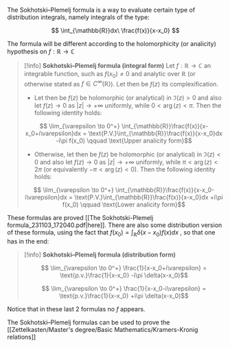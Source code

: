 The Sokhotski–Plemelj formula is a way to evaluate certain type of distribution integrals, namely integrals of the type:

$$ \int_{\mathbb{R}}dx\ \frac{f(x)}{x-x_0} $$

The formula will be different according to the holomorphicity (or analicity) hypothesis on $f:\mathbb{R}\to\mathbb{C}$

>[!info] **Sokhotski–Plemelj formula (integral form)**
>Let $f:\mathbb{R}\to \mathbb{C}$ an integrable function, such as $f(x_0)\neq 0$ and analytic over $\mathbb{R}$ (or otherwise stated as $f \in C^\infty(\mathbb{R})$).
> Let then be $f(z)$ its complexification.
> - Let then be $f(z)$ be holomorphic (or analytical) in $\Im(z)>0$ and also let $f(z) \to 0$ as $|z| \to +\infty$ uniformly, while $0<\arg(z)<\pi$. Then the following identity holds:
> 
> $$ \lim_{\varepsilon \to 0^+} \int_{\mathbb{R}}\frac{f(x)}{x-x_0+i\varepsilon}dx = \text{P.V.}\int_{\mathbb{R}}\frac{f(x)}{x-x_0}dx -i\pi f(x_0) \qquad \text{Upper analicity form}$$
> 
> - Otherwise, let then be $f(z)$ be holomorphic (or analytical) in $\Im(z)<0$ and also let $f(z) \to 0$ as $|z| \to +\infty$ uniformly, while $\pi<\arg(z)<2\pi$ (or equivalently $-\pi<\arg(z)<0$). Then the following identity holds:
> 
> $$ \lim_{\varepsilon \to 0^+} \int_{\mathbb{R}}\frac{f(x)}{x-x_0-i\varepsilon}dx = \text{P.V.}\int_{\mathbb{R}}\frac{f(x)}{x-x_0}dx +i\pi f(x_0) \qquad \text{Lower analicity form}$$

These formulas are proved [[The Sokhotski-Plemelj formula_231103_172040.pdf|here]].
There are also some distribution version of these formula, using the fact that $f(x_0)=\int_{\mathbb{R}}\delta(x-x_0)f(x)dx$ , so that
one has in the end:

>[!info] **Sokhotski–Plemelj formula (distribution form)**
>
>$$ \lim_{\varepsilon \to 0^+} \frac{1}{x-x_0+i\varepsilon} = \text{p.v.}\frac{1}{x-x_0} -i\pi \delta(x-x_0)$$
>
>$$ \lim_{\varepsilon \to 0^+} \frac{1}{x-x_0-i\varepsilon} = \text{p.v.}\frac{1}{x-x_0} +i\pi \delta(x-x_0)$$

Notice that in these last 2 formulas no $f$ appears.

The Sokhotski–Plemelj formulas can be used to prove the [[Zettelkasten/Master's degree/Basic Mathematics/Kramers-Kronig relations]]
